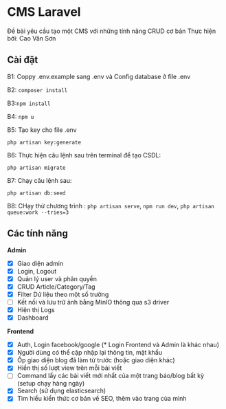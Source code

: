 # CMS Laravel
Đề bài yêu cầu tạo một CMS với những tính năng CRUD cơ bản Thực hiện bởi: Cao Văn Sơn


## Cài đặt

B1: 
Coppy .env.example sang .env và Config database ở file .env

B2:
`composer install`

B3:`npm install`

B4:
`npm u`

B5: Tạo key cho file .env

`php artisan key:generate`

B6: Thực hiện câu lệnh sau trên terminal để tạo CSDL:

`php artisan migrate`

B7: Chạy câu lệnh sau:

`php artisan db:seed`

B8: CHạy thử chương trình : 
`php artisan serve`, `npm run dev`, `php artisan queue:work --tries=3`

## Các tính năng
**Admin**
- [X] Giao diện admin
- [X] Login, Logout
- [X] Quản lý user và phân quyền
- [X] CRUD Article/Category/Tag
- [X] Filter Dứ liệu theo một số trường
- [ ] Kết nối và lưu trữ ảnh bằng MinIO thông qua s3 driver
- [X] Hiện thị Logs
- [X] Dashboard

**Frontend**
- [X] Auth, Login facebook/google (* Login Frontend và Admin là khác nhau)
- [X] Người dùng có thể cập nhập lại thông tin, mật khẩu
- [X] Ốp giao diện blog đã làm từ trước (hoặc giao diện khác)
- [X] Hiển thị số lượt view trên mỗi bài viết
- [ ] Command lấy các bài viết mới nhất của một trang báo/blog bất kỳ (setup chạy hàng ngày)
- [X] Search (sử dụng elasticsearch)
- [X] Tìm hiểu kiển thức cơ bản về SEO, thêm vào trang của mình
